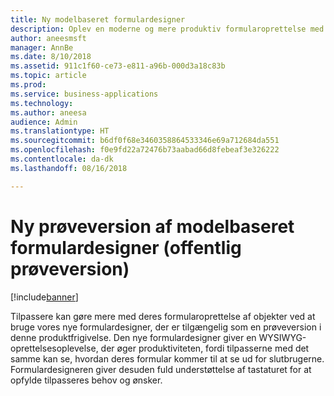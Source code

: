 ```yaml
---
title: Ny modelbaseret formulardesigner
description: Oplev en moderne og mere produktiv formularoprettelse med vores nye modelbaserede formulardesigner
author: aneesmsft
manager: AnnBe
ms.date: 8/10/2018
ms.assetid: 911c1f60-ce73-e811-a96b-000d3a18c83b
ms.topic: article
ms.prod: 
ms.service: business-applications
ms.technology: 
ms.author: aneesa
audience: Admin
ms.translationtype: HT
ms.sourcegitcommit: b6df0f68e3460358864533346e69a712684da551
ms.openlocfilehash: f0e9fd22a72476b73aabad66d8febeaf3e326222
ms.contentlocale: da-dk
ms.lasthandoff: 08/16/2018

---
```

# <a name="new-model-driven-form-designer-public-preview"></a>Ny prøveversion af modelbaseret formulardesigner (offentlig prøveversion)


[!include[banner](../../includes/banner.md)]

Tilpassere kan gøre mere med deres formularoprettelse af objekter ved at bruge vores nye formulardesigner, der er tilgængelig som en prøveversion i denne produktfrigivelse. Den nye formulardesigner giver en WYSIWYG-oprettelsesoplevelse, der øger produktiviteten, fordi tilpasserne med det samme kan se, hvordan deres formular kommer til at se ud for slutbrugerne. Formulardesigneren giver desuden fuld understøttelse af tastaturet for at opfylde tilpasseres behov og ønsker.

